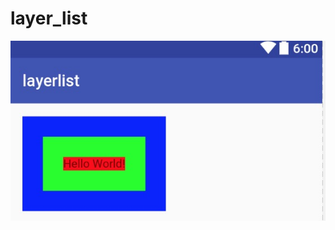 # layer_list

![layer_list](https://raw.githubusercontent.com/ansen666/images/master/layer_list/layer_list.png)
